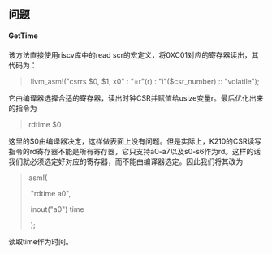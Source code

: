 ## 问题

#### GetTime

该方法直接使用riscv库中的read scr的宏定义，将0XC01对应的寄存器读出，其代码为：

> ​         llvm_asm!("csrrs $0, $1, x0" : "=r"(r) : "i"($csr_number) :: "volatile");

它由编译器选择合适的寄存器，读出时钟CSR并赋值给usize变量r。最后优化出来的指令为

> rdtime $0

这里的$0由编译器决定，这样做表面上没有问题。但是实际上，K210的CSR读写指令的rd寄存器不能是所有寄存器，它只支持a0-a7以及s0-s6作为rd。这样的话我们就必须选定好对应的寄存器，而不能由编译器选定。因此我们将其改为

> asm!(
>
> ​      "rdtime a0",
>
> ​      inout("a0") time
>
> ​    );

读取time作为时间。